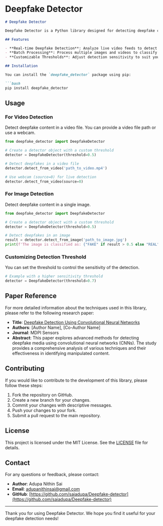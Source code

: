 # Deepfake Detector
```markdown
# Deepfake Detector

Deepfake Detector is a Python library designed for detecting deepfake content in images and videos. Leveraging advanced machine learning techniques, it provides an easy-to-use interface for real-time and batch processing of media files.

## Features

- **Real-time Deepfake Detection**: Analyze live video feeds to detect deepfake content.
- **Batch Processing**: Process multiple images and videos to classify them as real or fake.
- **Customizable Thresholds**: Adjust detection sensitivity to suit your specific needs.

## Installation

You can install the `deepfake_detector` package using pip:

```bash
pip install deepfake_detector
```

## Usage

### For Video Detection

Detect deepfake content in a video file. You can provide a video file path or use a webcam.

```python
from deepfake_detector import DeepfakeDetector

# Create a detector object with a custom threshold
detector = DeepfakeDetector(threshold=0.5)

# Detect deepfakes in a video file
detector.detect_from_video('path_to_video.mp4')

# Use webcam (source=0) for live detection
detector.detect_from_video(source=0)
```

### For Image Detection

Detect deepfake content in a single image.

```python
from deepfake_detector import DeepfakeDetector

# Create a detector object with a custom threshold
detector = DeepfakeDetector(threshold=0.5)

# Detect deepfakes in an image
result = detector.detect_from_image('path_to_image.jpg')
print(f'The image is classified as: {"FAKE" if result > 0.5 else "REAL"}')
```

### Customizing Detection Threshold

You can set the threshold to control the sensitivity of the detection.

```python
# Example with a higher sensitivity threshold
detector = DeepfakeDetector(threshold=0.7)
```

## Paper Reference

For more detailed information about the techniques used in this library, please refer to the following research paper:

- **Title**: [Deepfake Detection Using Convolutional Neural Networks](https://www.mdpi.com/1424-8220/21/21/7367)
- **Authors**: [Author Name], [Co-Author Name]
- **Journal**: MDPI Sensors
- **Abstract**: This paper explores advanced methods for detecting deepfake media using convolutional neural networks (CNNs). The study provides a comprehensive analysis of various techniques and their effectiveness in identifying manipulated content.

## Contributing

If you would like to contribute to the development of this library, please follow these steps:

1. Fork the repository on GitHub.
2. Create a new branch for your changes.
3. Commit your changes with descriptive messages.
4. Push your changes to your fork.
5. Submit a pull request to the main repository.

## License

This project is licensed under the MIT License. See the [LICENSE](LICENSE) file for details.

## Contact

For any questions or feedback, please contact:

- **Author**: Adupa Nithin Sai
- **Email**: [adupanithinsai@gmail.com](mailto:adupanithinsai@gmail.com)
- **GitHub**: [https://github.com/saiadupa/Deepfake-detector](https://github.com/saiadupa/Deepfake-detector)

---

Thank you for using Deepfake Detector. We hope you find it useful for your deepfake detection needs!
```